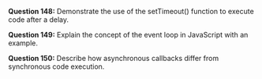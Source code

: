 **Question 148:** Demonstrate the use of the setTimeout() function to execute code after a delay.

**Question 149:** Explain the concept of the event loop in JavaScript with an example.

**Question 150:** Describe how asynchronous callbacks differ from synchronous code execution.